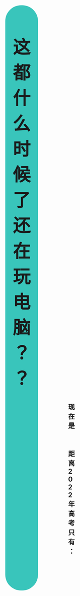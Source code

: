 <!DOCTYPE html>
<!--注：所有标注“讲解”的地方都可以按自己的需求更改，同时可以按自己的水平加入一些新的内容如字体图片动画等等。-->
<html lang="zh-CN">
<!--讲解：语言中文简体-->
<head>
    <meta charset="UTF-8">
    <title>差不多得了</title>
    <!--讲解：标题-->
</head>
<body onload="time()" >
<div style="margin-top: 50px;border-radius: 50px;background: #39c5bb;padding-bottom: 10px;padding-top: 10px;margin-left: 200px;margin-right: 200px;">
<!--讲解：margin-top是上边距，border-radius是圆角的半径，background背景色（这里采用VOCALOID官方提供的初音色），padding是填充文本，下边距上边距，margin左右边距。-->
    <h1 align="center" style="font-size:  4em">这都什么时候了还在玩电脑？？</h1>
<!--讲解：居中，字号-->
    <h2 style="margin-left: 200px">现在是</h2>
<!--讲解：左间距-->
    <h2 id="now" align="center" style="color: #b37d67;font-size: 42px;"></h2>
<!--讲解：id是下面js里现在时间的id，居中，颜色（这里采用设定图中广泛认同的御坂美琴发色），字号-->
    <h2 style="margin-left: 200px">距离2022年高考只有：</h2>
<!--讲解：左边距-->
    <h1 id="time" align="center" style="color: #ee1c25;font-size: 72px;"></h1>
<!--讲解：id是js里倒计时id，居中，颜色（这里采用中国政府网国旗色），字号-->
</div>
<!--讲解：下面是JS部分-->
<script>
    function  time(){
    <!--讲解：定义time-->
        let N =new Date();
        <!--讲解：定义N为当前时间戳-->
        document.getElementById("time").innerHTML=Math.floor((new Date(2022,6-1,8)-N.getTime())/(24*60*60*1000))+"天"
        <!--讲解：document把后面的运行结果推到id为time的项里。计算剩余天数，new Date后括号里可以修改成自己想要的，格式yyyy,mm-1,dd，时间戳计算并转换成天数-->
        document.getElementById("now").innerHTML=N.getFullYear()+"年"+(N.getMonth()+1)+"月"+N.getDate()+"日"+N.getHours()+"时"+N.getMinutes()+"分"+N.getSeconds()+"秒";
        <!--讲解：document把后面的运行结果推到id为now的项里。导出获取到的N中的年月日时分秒并输出。-->
        console.log("log");
        <!--讲解：在控制台输出一个日志-->
    }
    setInterval(time,1000);
    <!--讲解：以1s为周期重复运行time，达到更新时间的效果。-->
</script>
<!--by Eternal973-->
<!--2021.6.24-->
<!--讲解更新于2021.7.4-->
</body>
</html>